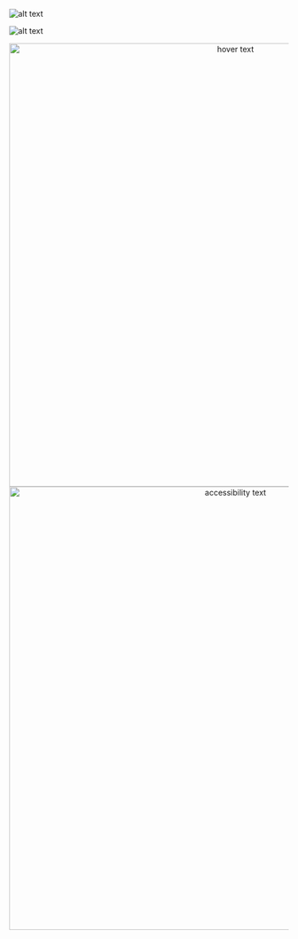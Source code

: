 ![alt text](https://github.com/niushamir/Piplined-ARM/blob/main/Documentation/ARM.png)


![alt text](https://github.com/niushamir/Piplined-ARM/blob/main/Documentation/ARM_Inst.png)

<p align="center">
  <img src="https://github.com/niushamir/Piplined-ARM/blob/main/Documentation/ARM.png" width="800" heigth="800"  title="hover text">
  <img src="https://github.com/niushamir/Piplined-ARM/blob/main/Documentation/ARM_Inst.png" width="800" heigth="800" alt="accessibility text">
</p>

